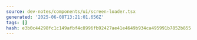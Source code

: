 ```yaml
---
source: dev-notes/components/ui/screen-loader.tsx
generated: '2025-06-08T13:21:01.656Z'
tags: []
hash: e3b0c44298fc1c149afbf4c8996fb92427ae41e4649b934ca495991b7852b855
---
```


